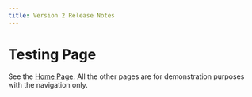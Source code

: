 ```yaml
---
title: Version 2 Release Notes
---
```

# Testing Page

See the [Home Page](/). All the other pages are for demonstration purposes
with the navigation only.
